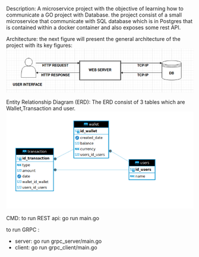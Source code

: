 Description:
A microservice project with the objective of learning how to communicate a GO project with Database.
the project consist of a small microservice that communicate with SQL database which is in Postgres that is contained within a docker container and also exposes some rest API.

Architecture:
the next figure will present the general architecture of the project with its key figures:
![alt text](/docs/architecture.png)

Entity Relationship Diagram (ERD):
The ERD consist of 3 tables which are Wallet,Transaction and user.
![alt Entity Relationship Diagram](/docs/erd.png)

CMD:
to run REST api:
go run main.go

to run GRPC :

- server: go run grpc_server/main.go
- client: go run grpc_client/main.go
